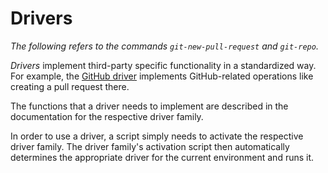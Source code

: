 # Drivers

_The following refers to the commands `git-new-pull-request` and `git-repo`._

_Drivers_ implement third-party specific functionality in a standardized way.
For example, the [GitHub driver](/src/drivers/github.go)
implements GitHub-related operations like creating a pull request there.

The functions that a driver needs to implement are described in the
documentation for the respective driver family.

In order to use a driver, a script simply needs to activate the respective
driver family.
The driver family's activation script then automatically determines
the appropriate driver for the current environment and runs it.
